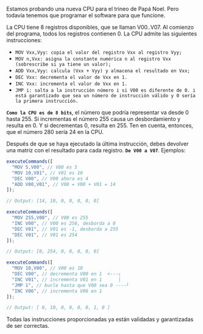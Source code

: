 Estamos probando una nueva CPU para el trineo de Papá Noel. Pero todavía tenemos que programar el software para que funcione.

La CPU tiene 8 registros disponibles, que se llaman V00..V07. Al comienzo del programa, todos los registros contienen 0. La CPU admite las siguientes instrucciones:

- `MOV Vxx,Vyy: copia el valor del registro Vxx al registro Vyy;`
- `MOV n,Vxx: asigna la constante numérica n al registro Vxx (sobrescribe si ya tiene un valor);`
- `ADD Vxx,Vyy: calcula (Vxx + Vyy) y almacena el resultado en Vxx;`
- `DEC Vxx: decrementa el valor de Vxx en 1.`
- `INC Vxx: incrementa el valor de Vxx en 1.`
- `JMP i: salta a la instrucción número i si V00 es diferente de 0. i está garantizado que sea un número de instrucción válido y 0 sería la primera instrucción.`

**`Como la CPU es de 8 bits`**, el número que podría representar va desde 0 hasta 255. Si incrementas el número 255 causa un desbordamiento y resulta en 0. Y si decrementas 0, resulta en 255. Ten en cuenta, entonces, que el número 280 sería 24 en la CPU.

Después de que se haya ejecutado la última instrucción, debes devolver una matriz con el resultado para cada registro. **`De V00 a V07`**. Ejemplos:

```js
executeCommands([
  "MOV 5,V00", // V00 es 5
  "MOV 10,V01", // V01 es 10
  "DEC V00", // V00 ahora es 4
  "ADD V00,V01", // V00 = V00 + V01 = 14
]);

// Output: [14, 10, 0, 0, 0, 0, 0]

executeCommands([
  "MOV 255,V00", // V00 es 255
  "INC V00", // V00 es 256, desborda a 0
  "DEC V01", // V01 es -1, desborda a 255
  "DEC V01", // V01 es 254
]);

// Output: [0, 254, 0, 0, 0, 0, 0]

executeCommands([
  "MOV 10,V00", // V00 es 10
  "DEC V00", // decrementa V00 en 1  <---┐
  "INC V01", // incrementa V01 en 1      |
  "JMP 1", // bucle hasta que V00 sea 0 ----┘
  "INC V06", // incrementa V06 en 1
]);

// Output: [ 0, 10, 0, 0, 0, 0, 1, 0 ]
```

Todas las instrucciones proporcionadas ya están validadas y garantizadas de ser correctas.
